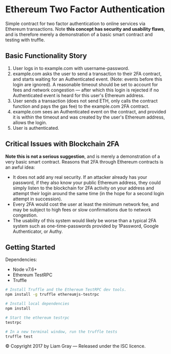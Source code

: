 # Ethereum Two Factor Authentication

Simple contract for two factor authentication to online services via Ethereum transactions. Note **this concept has security and usability flaws**, and is therefore merely a demonstration of a basic smart contract and testing with truffle.


## Basic Functionality Story

1. User logs in to example.com with username-password.
2. example.com asks the user to send a transaction to their 2FA contract, and starts waiting for an Authenticated event. (Note: events before this login are ignored). A reasonable timeout should be set to account for fees and network congestion — after which this login is rejected if no Authenticated event is heard for this user's Ethereum address.
3. User sends a transaction (does not send ETH, only calls the contract function and pays the gas fee) to the example.com 2FA contract.
4. example.com sees an Authenticated event on the contract, and provided it is within the timeout and was created by the user's Ethereum address, allows the login.
5. User is authenticated.


## Critical Issues with Blockchain 2FA

**Note this is not a serious suggestion**, and is merely a demonstration of a very basic smart contract. Reasons that 2FA through Ethereum contracts is an awful idea:

- It does not add any real security. If an attacker already has your password, if they also know your public Ethereum address, they could simply listen to the blockchain for 2FA activity on your address and attempt their login around the same time (in the hope for a second login attempt in succession). 
- Every 2FA would cost the user at least the minimum network fee, and may be subject to high fees or slow confirmations due to network congestion.
- The usability of this system would likely be worse than a typical 2FA system such as one-time-passwords provided by 1Password, Google Authenticator, or Authy.


## Getting Started

Dependencies:
- Node v7.6+
- Ethereum TestRPC
- Truffle

```bash
# Install Truffle and the Ethereum TestRPC dev tools.
npm install -g truffle ethereumjs-testrpc

# Install local dependencies
npm install

# Start the ethereum testrpc
testrpc

# In a new terminal window, run the truffle tests
truffle test
```

&copy; Copyright 2017 by Liam Gray — Released under the ISC licence.
